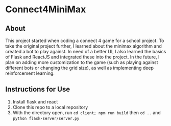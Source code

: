 # Connect4MiniMax
## About
This project started when coding a connect 4 game for a school project. To take the original project further, I learned about the minimax algorithm and created a bot to play against. In need of a better UI, I also learned the basics of Flask and ReactJS and integrated these into the project. In the future, I plan on adding more customization to the game (such as playing against different bots or changing the grid size), as well as implementing deep reinforcement learning.

## Instructions for Use
1. Install flask and react
2. Clone this repo to a local repository 
3. With the directory open, run `cd client; npm run build` then `cd ..` and `python flask-server/server.py`
